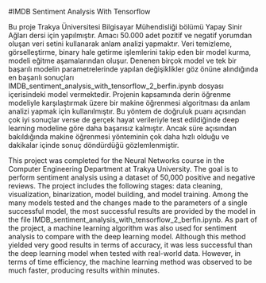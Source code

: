 #IMDB Sentiment Analysis With Tensorflow

Bu proje Trakya Üniversitesi Bilgisayar Mühendisliği bölümü Yapay Sinir Ağları dersi için yapılmıştır. Amacı 50.000 adet pozitif ve negatif yorumdan oluşan veri setini kullanarak anlam analizi yapmaktır. 
Veri temizleme, görselleştirme, binary hale getirme işlemlerini takip eden bir model kurma, modeli eğitme aşamalarından oluşur. Denenen birçok model ve tek bir başarılı modelin parametrelerinde 
yapılan değişiklikler göz önüne alındığında en başarılı sonuçları IMDB_sentiment_analysis_with_tensorflow_2_berfin.ipynb dosyası içerisindeki model vermektedir. 
Projenin kapsamında derin öğrenme modeliyle karşılaştırmak üzere bir makine öğrenmesi algoritması da anlam analizi yapmak için kullanılmıştır. Bu yöntem de doğruluk puanı açısından çok iyi sonuçlar verse de
gerçek hayat verileriyle test edildiğinde deep learning modeline göre daha başarısız kalmıştır. Ancak süre açısından bakıldığında makine öğrenmesi yönteminin çok daha hızlı olduğu ve dakikalar içinde sonuç döndürdüğü
gözlemlenmiştir. 


This project was completed for the Neural Networks course in the Computer Engineering Department at Trakya University. The goal is to perform sentiment analysis using a dataset of 50,000 positive and negative reviews.
The project includes the following stages: data cleaning, visualization, binarization, model building, and model training. Among the many models tested and the changes made to the parameters of a single successful model, the most successful results are provided by the model in the file IMDB_sentiment_analysis_with_tensorflow_2_berfin.ipynb.
As part of the project, a machine learning algorithm was also used for sentiment analysis to compare with the deep learning model. Although this method yielded very good results in terms of accuracy, it was less successful than the deep learning model when tested with real-world data. However, in terms of time efficiency, the machine learning method was observed to be much faster, producing results within minutes.
